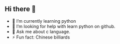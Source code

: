 ## Hi there 👋

- 🌱 I’m currently learning python
- 🤔 I’m looking for help with learn python on github.
- 💬 Ask me about c language.
- ⚡ Fun fact: Chinese billiards

